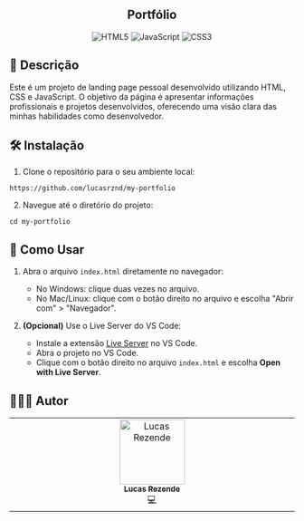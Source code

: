 <h2 align="center">Portfólio</h2>

<div align="center">

![HTML5](https://img.shields.io/badge/html5-%23E34F26.svg?style=for-the-badge&logo=html5&logoColor=white)
![JavaScript](https://img.shields.io/badge/javascript-%23323330.svg?style=for-the-badge&logo=javascript&logoColor=%23F7DF1E)
![CSS3](https://img.shields.io/badge/css3-%231572B6.svg?style=for-the-badge&logo=css3&logoColor=white)
</div>

<h2 id="description">📙 Descrição</h2>

Este é um projeto de landing page pessoal desenvolvido utilizando HTML, CSS e JavaScript. O objetivo da página é apresentar informações profissionais e projetos desenvolvidos, oferecendo uma visão clara das minhas habilidades como desenvolvedor.

<h2 id="installation">🛠️ Instalação</h2>

1. Clone o repositório para o seu ambiente local:
```
https://github.com/lucasrznd/my-portfolio
```

2. Navegue até o diretório do projeto:
```
cd my-portfolio
```

<h2 id="usage">🚀 Como Usar</h2>

1. Abra o arquivo `index.html` diretamente no navegador:
   - No Windows: clique duas vezes no arquivo.
   - No Mac/Linux: clique com o botão direito no arquivo e escolha "Abrir com" > "Navegador".

2. **(Opcional)** Use o Live Server do VS Code:
   - Instale a extensão [Live Server](https://marketplace.visualstudio.com/items?itemName=ritwickdey.LiveServer) no VS Code.
   - Abra o projeto no VS Code.
   - Clique com o botão direito no arquivo `index.html` e escolha **Open with Live Server**.

<h2 id="author">👨🏻‍💻 Autor</h2>

<table>
  <tbody>
    <tr>
      <td align="center" valign="top" width="14.28%"><a href="https://github.com/lucasrznd"><img src="https://avatars.githubusercontent.com/u/101664450?v=4&v=" width="115px;" alt="Lucas Rezende"/><br /><sub><b>Lucas Rezende</b></sub></a><br/><a title="Code">💻</a></td>
  </tbody>
</table>

